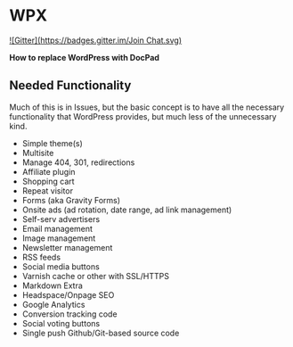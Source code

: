 # WPX
[![Gitter](https://badges.gitter.im/Join Chat.svg)](https://gitter.im/jeffmcneill/wpx?utm_source=badge&utm_medium=badge&utm_campaign=pr-badge&utm_content=badge)

**How to replace WordPress with DocPad**

## Needed Functionality

Much of this is in Issues, but the basic concept is to have all the necessary functionality that WordPress provides, but much less of the unnecessary kind.

- Simple theme(s)
- Multisite
- Manage 404, 301, redirections
- Affiliate plugin
- Shopping cart
- Repeat visitor
- Forms (aka Gravity Forms)
- Onsite ads (ad rotation, date range, ad link management)
- Self-serv advertisers
- Email management
- Image management
- Newsletter management
- RSS feeds
- Social media buttons
- Varnish cache or other with SSL/HTTPS
- Markdown Extra
- Headspace/Onpage SEO
- Google Analytics
- Conversion tracking code
- Social voting buttons
- Single push Github/Git-based source code
